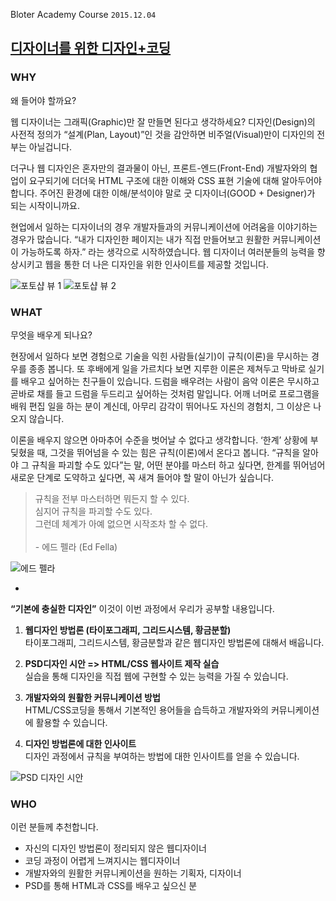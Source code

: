 Bloter Academy Course `2015.12.04`
## [디자이너를 위한 디자인+코딩](http://www.bloteracademy.net/course/6681)

### WHY

왜 들어야 할까요?

웹 디자이너는 그래픽(Graphic)만 잘 만들면 된다고 생각하세요? 디자인(Design)의 사전적 정의가 “설계(Plan, Layout)”인 것을 감안하면 비주얼(Visual)만이 디자인의 전부는 아닐겁니다.

더구나 웹 디자인은 혼자만의 결과물이 아닌, 프론트-엔드(Front-End) 개발자와의 협업이 요구되기에 더더욱 HTML 구조에 대한 이해와 CSS 표현 기술에 대해 알아두어야 합니다. 주어진 환경에 대한 이해/분석이야 말로 굿 디자이너(GOOD + Designer)가 되는 시작이니까요.

현업에서 일하는 디자이너의 경우 개발자들과의 커뮤니케이션에 어려움을 이야기하는 경우가 많습니다.
“내가 디자인한 페이지는 내가 직접 만들어보고 원활한 커뮤니케이션이 가능하도록 하자.” 라는 생각으로 시작하였습니다. 웹 디자이너 여러분들의 능력을 향상시키고
웹을 통한 더 나은 디자인을 위한 인사이트를 제공할 것입니다.

![포토샵 뷰 1](http://www.bloteracademy.net/wp-content/uploads/2015/09/01.jpg)
![포토샵 뷰 2](http://www.bloteracademy.net/wp-content/uploads/2015/09/07.jpg)

### WHAT

무엇을 배우게 되나요?

현장에서 일하다 보면 경험으로 기술을 익힌 사람들(실기)이 규칙(이론)을 무시하는 경우를 종종 봅니다. 또 후배에게 일을 가르치다 보면 지루한 이론은 제쳐두고 막바로 실기를 배우고 싶어하는 친구들이 있습니다. 드럼을 배우려는 사람이 음악 이론은 무시하고 곧바로 채를 들고 드럼을 두드리고 싶어하는 것처럼 말입니다. 어깨 너머로 프로그램을 배워 편집 일을 하는 분이 계신데, 아무리 감각이 뛰어나도 자신의 경험치, 그 이상은 나오지 않습니다.

이론을 배우지 않으면 아마추어 수준을 벗어날 수 없다고 생각합니다. ‘한계’ 상황에 부딪혔을 때, 그것을 뛰어넘을 수 있는 힘은 규칙(이론)에서 온다고 봅니다. “규칙을 알아야 그 규칙을 파괴할 수도 있다”는 말, 어떤 분야를 마스터 하고 싶다면, 한계를 뛰어넘어 새로운 단계로 도약하고 싶다면, 꼭 새겨 들어야 할 말이 아닌가 싶습니다.

> 규칙을 전부 마스터하면 뭐든지 할 수 있다.<br>
심지어 규칙을 파괴할 수도 있다.<br>
그런데 체계가 아예 없으면 시작조차 할 수 없다.<br><br>
\- 에드 펠라 (Ed Fella)

![에드 펠라](http://www.bloteracademy.net/wp-content/uploads/2015/09/%EC%97%90%EB%93%9C%ED%8E%A0%EB%9D%BC.jpg)

-

**“기본에 충실한 디자인”** 이것이 이번 과정에서 우리가 공부할 내용입니다.

1. **웹디자인 방법론 (타이포그래피, 그리드시스템, 황금분할)**<br>
	타이포그래피, 그리드시스템, 황금분할과 같은 웹디자인 방법론에 대해서 배웁니다.

1. **PSD디자인 시안 => HTML/CSS 웹사이트 제작 실습**<br>
	실습을 통해 디자인을 직접 웹에 구현할 수 있는 능력을 가질 수 있습니다.

1. **개발자와의 원활한 커뮤니케이션 방법**<br>
	HTML/CSS코딩을 통해서 기본적인 용어들을 습득하고 개발자와의 커뮤니케이션에 활용할 수 있습니다.

1. **디자인 방법론에 대한 인사이트**<br>
	디자인 과정에서 규칙을 부여하는 방법에 대한 인사이트를 얻을 수 있습니다.

![PSD 디자인 시안](http://www.bloteracademy.net/wp-content/uploads/2015/09/06.jpg)

### WHO

이런 분들께 추천합니다.

- 자신의 디자인 방법론이 정리되지 않은 웹디자이너
- 코딩 과정이 어렵게 느껴지시는 웹디자이너
- 개발자와의 원활한 커뮤니케이션을 원하는 기획자, 디자이너
- PSD를 통해 HTML과 CSS를 배우고 싶으신 분